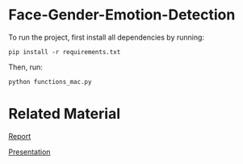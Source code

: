 # Face-Gender-Emotion-Detection

To run the project, first install all dependencies by running:
```
pip install -r requirements.txt
```

Then, run:
```
python functions_mac.py
```

# Related Material 
[Report](https://docs.google.com/document/d/1HNGB3fhO063M5by3qbQCNrINUJeGqtY5SW0clzWBrks/edit?usp=sharing)

[Presentation](https://docs.google.com/presentation/d/13hmQmFw9uggBPQVrIuqWNeCP-QGpHUbZdK98MAfuK80/edit?usp=sharing)


